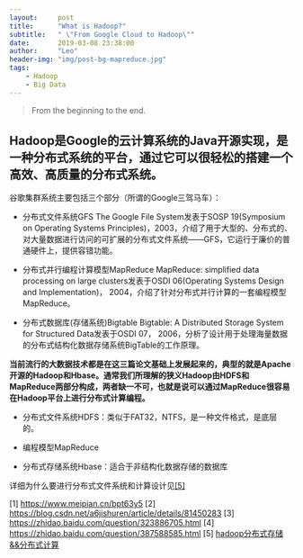```yaml
---
layout:     post
title:      "What is Hadoop?"
subtitle:   " \"From Google Cloud to Hadoop\""
date:       2019-03-08 23:38:00
author:     "Leo"
header-img: "img/post-bg-mapreduce.jpg"
tags:
    - Hadoop
    - Big Data
---
```


> From the beginning to the end.

## Hadoop是Google的云计算系统的Java开源实现，是一种分布式系统的平台，通过它可以很轻松的搭建一个高效、高质量的分布式系统。

谷歌集群系统主要包括三个部分（所谓的Google三驾马车）：

* 分布式文件系统GFS
 The Google File System发表于SOSP 19(Symposium on Operating Systems Principles)，2003，介绍了用于大型的、分布式的、对大量数据进行访问的可扩展的分布式文件系统——GFS，它运行于廉价的普通硬件上，提供容错功能。

* 分布式并行编程计算模型MapReduce
 MapReduce: simplified data processing on large clusters发表于OSDI 06(Operating Systems Design and Implementation)， 2004，介绍了针对分布式并行计算的一套编程模型MapReduce。

* 分布式数据库(存储系统)Bigtable
 Bigtable: A Distributed Storage System for Structured Data发表于OSDI 07， 2006，分析了设计用于处理海量数据的分布式结构化数据存储系统BigTable的工作原理。

**当前流行的大数据技术都是在这三篇论文基础上发展起来的，典型的就是Apache开源的Hadoop和Hbase。通常我们所理解的狭义Hadoop由HDFS和MapReduce两部分构成，两者缺一不可，也就是说可以通过MapReduce很容易在Hadoop平台上进行分布式计算编程。**

* 分布式文件系统HDFS：类似于FAT32，NTFS，是一种文件格式，是底层的。

* 编程模型MapReduce

* 分布式存储系统Hbase：适合于非结构化数据存储的数据库

详细为什么要进行分布式文件系统和计算设计见[[5]](https://blog.51cto.com/kmzsq/1683118)


[1] https://www.meipian.cn/bpt63y5
[2] https://blog.csdn.net/a6jishuren/article/details/81450283
[3] https://zhidao.baidu.com/question/323886705.html
[4] https://zhidao.baidu.com/question/387588585.html
[5] [hadoop分布式存储&&分布式计算](https://blog.51cto.com/kmzsq/1683118)